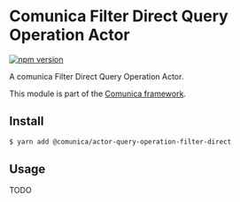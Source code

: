 # Comunica Filter Direct Query Operation Actor

[![npm version](https://badge.fury.io/js/%40comunica%2Factor-query-operation-filter-direct.svg)](https://www.npmjs.com/package/@comunica/actor-query-operation-filter-direct)

A comunica Filter Direct Query Operation Actor.

This module is part of the [Comunica framework](https://github.com/comunica/comunica).

## Install

```bash
$ yarn add @comunica/actor-query-operation-filter-direct
```

## Usage

TODO
